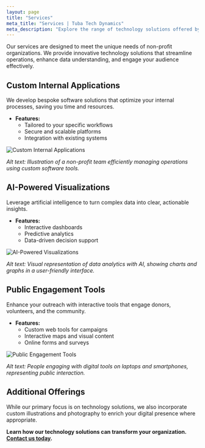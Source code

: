 ```yaml
---
layout: page
title: "Services"
meta_title: "Services | Tuba Tech Dynamics"
meta_description: "Explore the range of technology solutions offered by Tuba Tech Dynamics, including custom internal applications, AI-powered visualizations, and public engagement tools for non-profits."
---
```


Our services are designed to meet the unique needs of non-profit organizations. We provide innovative technology solutions that streamline operations, enhance data understanding, and engage your audience effectively.

## Custom Internal Applications

We develop bespoke software solutions that optimize your internal processes, saving you time and resources.

- **Features:**
  - Tailored to your specific workflows
  - Secure and scalable platforms
  - Integration with existing systems

![Custom Internal Applications](assets/images/custom-applications.jpg)

*Alt text: Illustration of a non-profit team efficiently managing operations using custom software tools.*

## AI-Powered Visualizations

Leverage artificial intelligence to turn complex data into clear, actionable insights.

- **Features:**
  - Interactive dashboards
  - Predictive analytics
  - Data-driven decision support

![AI-Powered Visualizations](assets/images/ai-visualizations.jpg)

*Alt text: Visual representation of data analytics with AI, showing charts and graphs in a user-friendly interface.*

## Public Engagement Tools

Enhance your outreach with interactive tools that engage donors, volunteers, and the community.

- **Features:**
  - Custom web tools for campaigns
  - Interactive maps and visual content
  - Online forms and surveys

![Public Engagement Tools](assets/images/public-engagement.jpg)

*Alt text: People engaging with digital tools on laptops and smartphones, representing public interaction.*

## Additional Offerings

While our primary focus is on technology solutions, we also incorporate custom illustrations and photography to enrich your digital presence where appropriate.

**Learn how our technology solutions can transform your organization. [Contact us today](/contact).**
